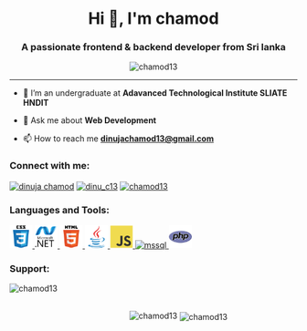 <h1 align="center">Hi 👋, I'm chamod</h1>
<h3 align="center">A passionate frontend & backend developer from Sri lanka</h3>

<p align="center"> <img src="https://komarev.com/ghpvc/?username=chamod13&label=Profile%20views&color=0e75b6&style=flat" alt="chamod13" /> </p>

---

- 🔭 I’m an undergraduate at **Adavanced Technological Institute SLIATE HNDIT**

- 💬 Ask me about **Web Development**

- 📫 How to reach me **dinujachamod13@gmail.com**

<h3 align="left">Connect with me:</h3>
<p align="left">
<a href="www.linkedin.com/in/dinuja-chamod-9217932a5" target="blank"><img align="center" src="https://raw.githubusercontent.com/rahuldkjain/github-profile-readme-generator/master/src/images/icons/Social/linked-in-alt.svg" alt="dinuja chamod" height="30" width="40" /></a>
<a href="https://instagram.com/dinu_c13" target="blank"><img align="center" src="https://raw.githubusercontent.com/rahuldkjain/github-profile-readme-generator/master/src/images/icons/Social/instagram.svg" alt="dinu_c13" height="30" width="40" /></a>
<a href="www.youtube.com/@chamod13" target="blank"><img align="center" src="https://raw.githubusercontent.com/rahuldkjain/github-profile-readme-generator/master/src/images/icons/Social/youtube.svg" alt="chamod13" height="30" width="40" /></a>
</p>

<h3 align="left">Languages and Tools:</h3>
<p align="left"> <a href="https://www.w3schools.com/css/" target="_blank" rel="noreferrer"> <img src="https://raw.githubusercontent.com/devicons/devicon/master/icons/css3/css3-original-wordmark.svg" alt="css3" width="40" height="40"/> </a> <a href="https://dotnet.microsoft.com/" target="_blank" rel="noreferrer"> <img src="https://raw.githubusercontent.com/devicons/devicon/master/icons/dot-net/dot-net-original-wordmark.svg" alt="dotnet" width="40" height="40"/> </a> <a href="https://www.w3.org/html/" target="_blank" rel="noreferrer"> <img src="https://raw.githubusercontent.com/devicons/devicon/master/icons/html5/html5-original-wordmark.svg" alt="html5" width="40" height="40"/> </a> <a href="https://www.java.com" target="_blank" rel="noreferrer"> <img src="https://raw.githubusercontent.com/devicons/devicon/master/icons/java/java-original.svg" alt="java" width="40" height="40"/> </a> <a href="https://developer.mozilla.org/en-US/docs/Web/JavaScript" target="_blank" rel="noreferrer"> <img src="https://raw.githubusercontent.com/devicons/devicon/master/icons/javascript/javascript-original.svg" alt="javascript" width="40" height="40"/> </a> <a href="https://www.microsoft.com/en-us/sql-server" target="_blank" rel="noreferrer"> <img src="https://www.svgrepo.com/show/303229/microsoft-sql-server-logo.svg" alt="mssql" width="40" height="40"/> </a> <a href="https://www.php.net" target="_blank" rel="noreferrer"> <img src="https://raw.githubusercontent.com/devicons/devicon/master/icons/php/php-original.svg" alt="php" width="40" height="40"/> </a> </p>

<h3 align="left">Support:</h3>
<p><a href="https://www.buymeacoffee.com/chamod13"> <img align="left" src="https://cdn.buymeacoffee.com/buttons/v2/default-yellow.png" height="50" width="210" alt="chamod13" /></a></p><br><br>

<p><img align="left" src="https://github-readme-stats.vercel.app/api/top-langs?username=chamod13&show_icons=true&locale=en&layout=compact" alt="chamod13" /></p>

<p>&nbsp;<img align="center" src="https://github-readme-stats.vercel.app/api?username=chamod13&show_icons=true&locale=en" alt="chamod13" /></p>

